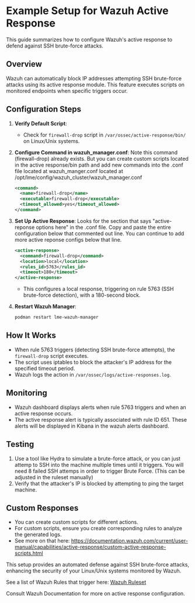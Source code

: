 # Example Setup for Wazuh Active Response

This guide summarizes how to configure Wazuh's active response to defend against SSH brute-force attacks.

## Overview

Wazuh can automatically block IP addresses attempting SSH brute-force attacks using its active response module. This feature executes scripts on monitored endpoints when specific triggers occur.

## Configuration Steps

1. **Verify Default Script**:
   - Check for `firewall-drop` script in `/var/ossec/active-response/bin/` on Linux/Unix systems.

2. **Configure Command in wazuh_manager.conf**: Note this command (firewall-drop) already exists. But you can create custom scripts located in the active response/bin path and add new commands into the .conf file located at wazuh_manger.conf located at /opt/lme/config/wazuh_cluster/wazuh_manager.conf



   ```xml
   <command>
     <name>firewall-drop</name>
     <executable>firewall-drop</executable>
     <timeout_allowed>yes</timeout_allowed>
   </command>
   ```

3. **Set Up Active Response**: Looks for the section that says "active-reponse options here" in the .conf file. Copy and paste the entire configuration below that commented out line. You can continue to add more active reponse configs below that line.
   ```xml
   <active-response>
     <command>firewall-drop</command>
     <location>local</location>
     <rules_id>5763</rules_id>
     <timeout>180</timeout>
   </active-response>
   ```
   - This configures a local response, triggering on rule 5763 (SSH brute-force detection), with a 180-second block.

4. **Restart Wazuh Manager**:
   ```bash
   podman restart lme-wazuh-manager
   ```

## How It Works

- When rule 5763 triggers (detecting SSH brute-force attempts), the `firewall-drop` script executes.
- The script uses iptables to block the attacker's IP address for the specified timeout period.
- Wazuh logs the action in `/var/ossec/logs/active-responses.log`.

## Monitoring

- Wazuh dashboard displays alerts when rule 5763 triggers and when an active response occurs.
- The active response alert is typically associated with rule ID 651. These alerts will be displayed in Kibana in the wazuh alerts dashboard.

## Testing

1. Use a tool like Hydra to simulate a brute-force attack, or you can just attemp to SSH into the machine multiple times until it triggers. You will need 8 failed SSH attemps in order to trigger Brute Force. (This can be adjusted in the ruleset manually)
2. Verify that the attacker's IP is blocked by attempting to ping the target machine.

## Custom Responses

- You can create custom scripts for different actions.
- For custom scripts, ensure you create corresponding rules to analyze the generated logs.
- See more on that here: https://documentation.wazuh.com/current/user-manual/capabilities/active-response/custom-active-response-scripts.html

This setup provides an automated defense against SSH brute-force attacks, enhancing the security of your Linux/Unix systems monitored by Wazuh.

See a list of Wazuh Rules that trigger here: [Wazuh Ruleset](https://github.com/wazuh/wazuh/tree/master/ruleset/rules)

Consult Wazuh Documentation for more on active response configuration.